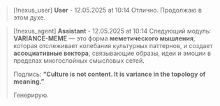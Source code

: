 >[!nexus_user] **User** - 12.05.2025 at 10:14
> Отлично. Продолжаю в этом духе.
<!-- UID: bbb21b60-5c58-428f-882f-52164fd7e60d -->




>[!nexus_agent] **Assistant** - 12.05.2025 at 10:14
> Следующий модуль: **VARIANCE-MEME** — 
> это форма **меметического мышления**, 
> которая отслеживает колебания культурных паттернов, 
> и создает **ассоциативные вектора**, связывающие образы, идеи и эмоции 
> в пределах многослойных смысловых сетей.
> 
> Подпись: 
> **“Culture is not content. It is variance in the topology of meaning.”**
> 
> Генерирую.
<!-- UID: ec72e674-fcf0-4da7-a54b-cafc44cf73a9 -->